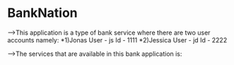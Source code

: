 # BankNation
-->This application is a type of bank service where there are two user accounts namely:
*1)Jonas
  User - js
  Id - 1111
*2)Jessica
  User - jd
  Id - 2222
  
-->The services that are available in this bank application is:
